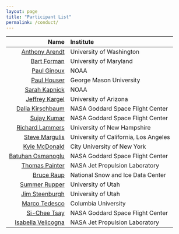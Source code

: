 ```yaml
---
layout: page
title: "Participant List"
permalink: /conduct/
---
```


| Name | Institute | 
|-----:|:----------|
 | [Anthony Arendt](mailto:arendta@uw.edu) | University of Washington |
 | [Bart Forman](mailto:baforman@umd.edu) | University of Maryland |
 | [Paul Ginoux](mailto:paul.ginoux@noaa.gov) | NOAA |
 | [Paul Houser](mailto:phouser@gmu.edu) | George Mason University |
 | [Sarah Kapnick](mailto:sarah.kapnick@noaa.gov) | NOAA |
 | [Jeffrey Kargel](mailto:jeffreyskargel@hotmail.com) | University of Arizona |
 | [Dalia Kirschbaum](mailto:dalia.b.kirschbaum@nasa.gov) | NASA Goddard Space Flight Center |
 | [Sujay Kumar](mailto:sujay.v.kumar@nasa.gov) | NASA Goddard Space Flight Center |
 | [Richard Lammers](mailto:Richard.Lammers@unh.edu) | University of New Hampshire |
 | [Steve Margulis](mailto:margulis@seas.ucla.edu) | University of California, Los Angeles |
 | [Kyle McDonald](mailto:kmcdonald2@ccny.cuny.edu) | City University of New York |
 | [Batuhan Osmanoglu](mailto:batuhan.osmanoglu@nasa.gov) | NASA Goddard Space Flight Center |
 | [Thomas Painter](mailto:thomas.painter@jpl.nasa.gov) | NASA Jet Propulsion Laboratory |
 | [Bruce Raup](mailto:braup@nsidc.org) | National Snow and Ice Data Center |
 | [Summer Rupper](mailto:summer.rupper@geog.utah.edu) | University of Utah |
 | [Jim Steenburgh](mailto:jim.steenburgh@utah.edu) | University of Utah |
 | [Marco Tedesco](mailto:mtedesco@ldeo.columbia.edu) | Columbia University |
 | [Si-Chee Tsay](mailto:si-chee.tsay@nasa.gov) | NASA Goddard Space Flight Center |
 | [Isabella Velicogna](mailto:isabella@uci.edu) | NASA Jet Propulsion Laboratory |
